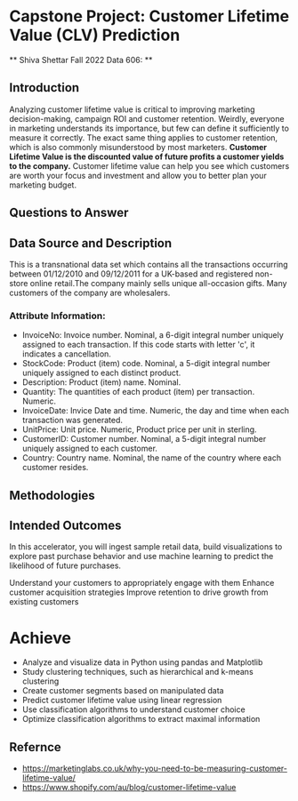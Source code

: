 # Capstone Project: Customer Lifetime Value (CLV) Prediction 
** Shiva Shettar Fall 2022 Data 606: **

## Introduction

Analyzing customer lifetime value is critical to improving marketing decision-making, campaign ROI and customer retention. Weirdly, everyone in marketing understands its importance, but few can define it sufficiently to measure it correctly. The exact same thing applies to customer retention, which is also commonly misunderstood by most marketers. **Customer Lifetime Value is the discounted value of future profits a customer yields to the company.** Customer lifetime value can help you see which customers are worth your focus and investment and allow you to better plan your marketing budget.

## Questions to Answer

## Data Source and Description

This is a transnational data set which contains all the transactions occurring between 01/12/2010 and 09/12/2011 for a UK-based and registered non-store online retail.The company mainly sells unique all-occasion gifts. Many customers of the company are wholesalers.

### Attribute Information:
-	InvoiceNo: Invoice number. Nominal, a 6-digit integral number uniquely assigned to each transaction. If this code starts with letter 'c', it indicates a cancellation.
-	StockCode: Product (item) code. Nominal, a 5-digit integral number uniquely assigned to each distinct product.
-	Description: Product (item) name. Nominal.
-	Quantity: The quantities of each product (item) per transaction. Numeric.
-	InvoiceDate: Invice Date and time. Numeric, the day and time when each transaction was generated.
-	UnitPrice: Unit price. Numeric, Product price per unit in sterling.
-	CustomerID: Customer number. Nominal, a 5-digit integral number uniquely assigned to each customer.
-	Country: Country name. Nominal, the name of the country where each customer resides. 


## Methodologies

## Intended Outcomes
In this accelerator, you will ingest sample retail data, build visualizations to explore past purchase behavior and use machine learning to predict the likelihood of future purchases.

Understand your customers to appropriately engage with them
Enhance customer acquisition strategies
Improve retention to drive growth from existing customers

# Achieve
-  Analyze and visualize data in Python using pandas and Matplotlib
-  Study clustering techniques, such as hierarchical and k-means clustering
-  Create customer segments based on manipulated data
-  Predict customer lifetime value using linear regression
-  Use classification algorithms to understand customer choice
-  Optimize classification algorithms to extract maximal information




## Refernce
*   https://marketinglabs.co.uk/why-you-need-to-be-measuring-customer-lifetime-value/
*   https://www.shopify.com/au/blog/customer-lifetime-value
